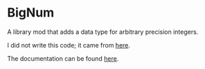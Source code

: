 # BigNum
A library mod that adds a data type for arbitrary precision integers.

I did not write this code; it came from [here](https://github.com/RoStrap/Math/blob/master/BigNum.lua).

The documentation can be found [here](https://rostrap.github.io/Libraries/Math/BigNum/).